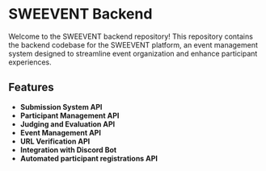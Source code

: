 # SWEEVENT Backend

Welcome to the SWEEVENT backend repository! This repository contains the backend codebase for the SWEEVENT platform, an event management system designed to streamline event organization and enhance participant experiences.

## Features

- **Submission System API**
- **Participant Management API**
- **Judging and Evaluation API**
- **Event Management API**
- **URL Verification API**
- **Integration with Discord Bot**
- **Automated participant registrations API**
